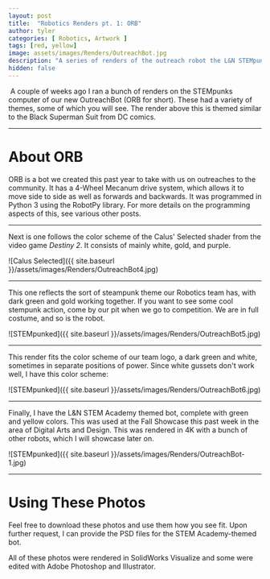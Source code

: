 ```yaml
---
layout: post
title:  "Robotics Renders pt. 1: ORB"
author: tyler
categories: [ Robotics, Artwork ]
tags: [red, yellow]
image: assets/images/Renders/OutreachBot.jpg
description: "A series of renders of the outreach robot the L&N STEMpunks use."
hidden: false
---
```

&nbsp;A couple of weeks ago I ran a bunch of renders on the STEMpunks computer of our new OutreachBot (ORB for short). These had a variety of themes, some of which you will see. The render above this is themed similar to the Black Superman Suit from DC comics.
* * * 
# About ORB
ORB is a bot we created this past year to take with us on outreaches to the community. It has a 4-Wheel Mecanum drive system, which allows it to move side to side as well as forwards and backwards. It was programmed in Python 3 using the RobotPy library. For more details on the programming aspects of this, see various other posts. 

* * * 


Next is one follows the color scheme of the Calus' Selected shader from the video game *Destiny 2*. It consists of mainly white, gold, and purple.

![Calus Selected]({{ site.baseurl }}/assets/images/Renders/OutreachBot4.jpg)

* * * 

This one reflects the sort of steampunk theme our Robotics team has, with dark green and gold working together. If you want to see some cool stempunk action, come by our pit when we go to competition. We are in full costume, and so is the robot.

![STEMpunked]({{ site.baseurl }}/assets/images/Renders/OutreachBot5.jpg)

* * * 

This render fits the color scheme of our team logo, a dark green and white, sometimes in separate positions of power. Since white gussets don't work well, I have this color scheme: 

![STEMpunked]({{ site.baseurl }}/assets/images/Renders/OutreachBot6.jpg)

* * * 

Finally, I have the L&N STEM Academy themed bot, complete with green and yellow colors. This was used at the Fall Showcase this past week in the area of Digital Arts and Design. This was rendered in 4K with a bunch of other robots, which I will showcase later on. 

![STEMpunked]({{ site.baseurl }}/assets/images/Renders/OutreachBot-1.jpg)

* * * 

# Using These Photos
Feel free to download these photos and use them how you see fit. Upon further request, I can provide the PSD files for the STEM Academy-themed bot. 

All of these photos were rendered in SolidWorks Visualize and some were edited with Adobe Photoshop and Illustrator. 